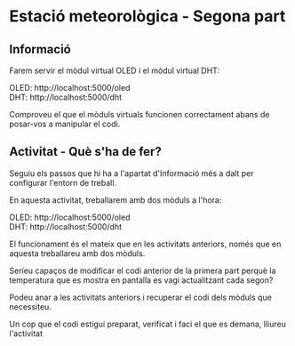 # Estació meteorològica - Segona part

## Informació

Farem servir el mòdul virtual OLED i el mòdul virtual DHT:

OLED: http://localhost:5000/oled    
DHT: http://localhost:5000/dht

Comproveu el que el mòduls virtuals funcionen correctament abans de posar-vos a manipular el codi.

## Activitat - Què s'ha de fer?

Seguiu els passos que hi ha a l'apartat d'Informació més a dalt per configurar l'entorn de treball.

En aquesta activitat, treballarem amb dos mòduls a l'hora:

OLED: http://localhost:5000/oled    
DHT: http://localhost:5000/dht

El funcionament és el mateix que en les activitats anteriors, només que en aquesta treballareu amb dos mòduls.

Seríeu capaços de modificar el codi anterior de la primera part perquè la temperatura que es mostra en pantalla es vagi actualitzant cada segon?

Podeu anar a les activitats anteriors i recuperar el codi dels mòduls que necessiteu.

Un cop que el codi estigui preparat, verificat i faci el que es demana, lliureu l'activitat

